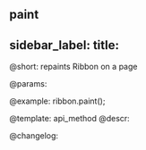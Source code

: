 paint
---
sidebar_label: 
title: 
---          

@short: repaints Ribbon on a page


@params:




@example:
ribbon.paint();


@template: api_method
@descr:





@changelog:


